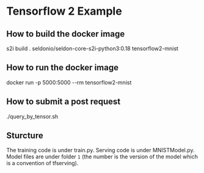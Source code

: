# Tensorflow 2 Example

## How to build the docker image

s2i build . seldonio/seldon-core-s2i-python3:0.18 tensorflow2-mnist

## How to run the docker image 

docker run -p 5000:5000 --rm tensorflow2-mnist

## How to submit a post request

./query_by_tensor.sh

## Sturcture

The training code is under train.py. Serving code is under MNISTModel.py. Model files are under folder `1` (the number is the version of the model which is a convention of tfserving).
